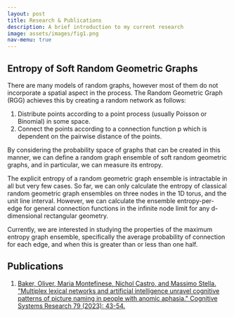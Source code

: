 ```yaml
---
layout: post
title: Research & Publications
description: A brief introduction to my current research
image: assets/images/fig1.png
nav-menu: true
---
```


<h2>Entropy of Soft Random Geometric Graphs</h2>

There are many models of random graphs, however most of them do not incorporate a spatial aspect in the process. The Random Geometric Graph (RGG) achieves this by creating a random network as follows:

1. Distribute points according to a point process (usually Poisson or Binomial) in some space.
2. Connect the points according to a connection function p which is dependent on the pairwise distance of the points.

By considering the probability space of graphs that can be created in this manner, we can define a random graph ensemble of soft random geometric graphs, and in particular, we can measure its entropy.

The explicit entropy of a random geometric graph ensemble is intractable in all but very few cases. So far, we can only calculate the entropy of classical random geometric graph ensembles on three nodes in the 1D torus, and the unit line interval. However, we can calculate the ensemble entropy-per-edge for general connection functions in the infinite node limit for any d-dimensional rectangular geometry.

Currently, we are interested in studying the properties of the maximum entropy graph ensemble, specifically the average probability of connection for each edge, and when this is greater than or less than one half.

<h2>Publications</h2>
<ol>
  <li>
    <a href="https://www.sciencedirect.com/science/article/pii/S138904172300013X?casa_token=iOHWU7lX9Y8AAAAA:JlMDP14o8lBaOTESSV_NWrUWUvJhZEF2UWfO9Wgial00snosg_V7xidGbm_Gb3Cv2Np_l6EStA">Baker, Oliver, Maria Montefinese, Nichol Castro, and Massimo Stella. "Multiplex lexical networks and artificial intelligence unravel cognitive patterns of picture naming in people with anomic aphasia." Cognitive Systems Research 79 (2023): 43-54.</a>
  </li>
</ol>

